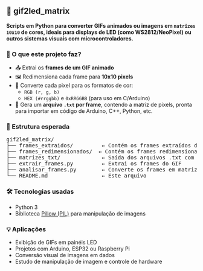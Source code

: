 <h2>🧩 gif2led_matrix</h2>

<p><strong>Scripts em Python para converter GIFs animados ou imagens em <code>matrizes 10x10</code> de cores, ideais para displays de LED (como WS2812/NeoPixel) ou outros sistemas visuais com microcontroladores.</strong></p>

<h3>🎯 O que este projeto faz?</h3>
<ul>
  <li>📤 Extrai os <strong>frames de um GIF animado</strong></li>
  <li>🖼️ Redimensiona cada frame para <strong>10x10 pixels</strong></li>
  <li>🎨 Converte cada pixel para os formatos de cor:
    <ul>
      <li><code>RGB (r, g, b)</code></li>
      <li><code>HEX (#rrggbb)</code> e <code>0xRRGGBB</code> (para uso em C/Arduino)</li>
    </ul>
  </li>
  <li>📝 Gera um <strong>arquivo <code>.txt</code> por frame</strong>, contendo a matriz de pixels, pronta para importar em código de Arduino, C++, Python, etc.</li>
</ul>

<h3>📁 Estrutura esperada</h3>
<pre>
gif2led_matrix/
├── frames_extraidos/         ← Contém os frames extraídos do GIF
├── frames_redimensionados/  ← Contém os frames redimensionados para 10x10 (opcional)
├── matrizes_txt/             ← Saída dos arquivos .txt com cores HEX
├── extrair_frames.py         ← Extrai os frames do GIF
├── analisar_frames.py        ← Converte os frames em matrizes de cores
└── README.md                 ← Este arquivo
</pre>

<h3>🛠️ Tecnologias usadas</h3>
<ul>
  <li>Python 3</li>
  <li>Biblioteca <a href="https://python-pillow.org" target="_blank">Pillow (PIL)</a> para manipulação de imagens</li>
</ul>

<h3>💡 Aplicações</h3>
<ul>
  <li>Exibição de GIFs em painéis LED</li>
  <li>Projetos com Arduino, ESP32 ou Raspberry Pi</li>
  <li>Conversão visual de imagens em dados</li>
  <li>Estudo de manipulação de imagem e controle de hardware</li>
</ul>
